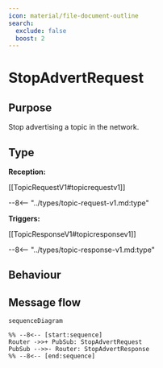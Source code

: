 ```yaml
---
icon: material/file-document-outline
search:
  exclude: false
  boost: 2
---
```


<div class="message" markdown>

# StopAdvertRequest

## Purpose

<!-- --8<-- [start:purpose] -->
Stop advertising a topic in the network.
<!-- --8<-- [end:purpose] -->

## Type

 <!-- --8<-- [start:type] -->
**Reception:**

[[TopicRequestV1#topicrequestv1]]

--8<-- "../types/topic-request-v1.md:type"

**Triggers:**

[[TopicResponseV1#topicresponsev1]]

--8<-- "../types/topic-response-v1.md:type"
<!-- --8<-- [end:type] -->

## Behaviour

<!-- --8<-- [start:behaviour] -->
<!-- --8<-- [end:behaviour] -->

## Message flow

<!-- --8<-- [start:messages] -->
```mermaid
sequenceDiagram

%% --8<-- [start:sequence]
Router ->>+ PubSub: StopAdvertRequest
PubSub -->>- Router: StopAdvertResponse
%% --8<-- [end:sequence]
```
<!-- --8<-- [end:messages] -->

</div>
